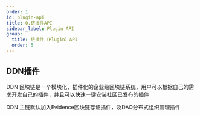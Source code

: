 ```yaml
---
order: 1
id: plugin-api
title: 0.链插件API
sidebar_label: Plugin API
group:
  title: 链插件（Plugin）API
  order: 5
---
```


## DDN插件 
DDN 区块链是一个模块化，插件化的企业级区块链系统，用户可以根据自己的需求开发自己的插件，并且可以快速一键安装社区已发布的插件

DDN 主链默认加入Evidence区块链存证插件，及DAO分布式组织管理插件
